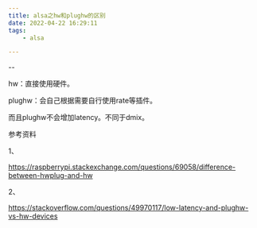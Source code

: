```yaml
---
title: alsa之hw和plughw的区别
date: 2022-04-22 16:29:11
tags:
	- alsa

---
```


--

hw：直接使用硬件。

plughw：会自己根据需要自行使用rate等插件。

而且plughw不会增加latency。不同于dmix。



参考资料

1、

https://raspberrypi.stackexchange.com/questions/69058/difference-between-hwplug-and-hw

2、

https://stackoverflow.com/questions/49970117/low-latency-and-plughw-vs-hw-devices